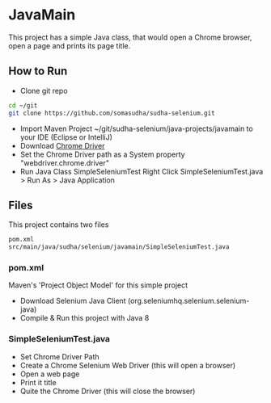 # JavaMain

This project has a simple Java class, that would open a Chrome browser, open a page and prints its page title.

## How to Run
- Clone git repo
```sh
cd ~/git
git clone https://github.com/somasudha/sudha-selenium.git
```
- Import Maven Project ~/git/sudha-selenium/java-projects/javamain to your IDE (Eclipse or IntelliJ)
- Download [Chrome Driver](https://sites.google.com/a/chromium.org/chromedriver/downloads)
- Set the Chrome Driver path as a System property "webdriver.chrome.driver" 
- Run Java Class SimpleSeleniumTest
Right Click SimpleSeleniumTest.java > Run As > Java Application

## Files
This project contains two files
```sh
pom.xml
src/main/java/sudha/selenium/javamain/SimpleSeleniumTest.java
```

### pom.xml
Maven's 'Project Object Model' for this simple project
- Download Selenium Java Client (org.seleniumhq.selenium.selenium-java)
- Compile & Run this project with Java 8

### SimpleSeleniumTest.java
- Set Chrome Driver Path
- Create a Chrome Selenium Web Driver (this will open a browser)
- Open a web page
- Print it title
- Quite the Chrome Driver (this will close the browser)
